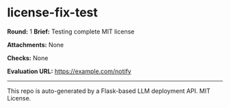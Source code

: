 
# license-fix-test

**Round:** 1
**Brief:** Testing complete MIT license

**Attachments:** None

**Checks:** 
None

**Evaluation URL:** https://example.com/notify

---

This repo is auto-generated by a Flask-based LLM deployment API. MIT License.
